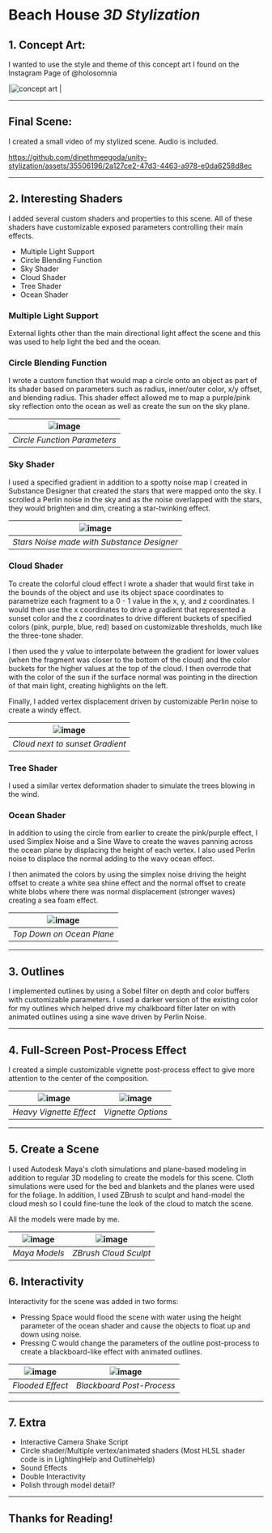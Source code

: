# Beach House *3D Stylization*

## 1. Concept Art:
I wanted to use the style and theme of this concept art I found on the Instagram Page of @holosomnia

|![concept art](https://github.com/dinethmeegoda/unity-stylization/assets/35506196/3636a2a1-0b81-418d-9d15-2de22263f99c)
|

---
## Final Scene:
I created a small video of my stylized scene. Audio is included.

https://github.com/dinethmeegoda/unity-stylization/assets/35506196/2a127ce2-47d3-4463-a978-e0da6258d8ec

---
## 2. Interesting Shaders

I added several custom shaders and properties to this scene. All of these shaders have customizable exposed parameters controlling their main effects.
  * Multiple Light Support
  * Circle Blending Function
  * Sky Shader
  * Cloud Shader
  * Tree Shader
  * Ocean Shader

### Multiple Light Support

External lights other than the main directional light affect the scene and this was used to help light the bed and the ocean.

### Circle Blending Function

I wrote a custom function that would map a circle onto an object as part of its shader based on parameters such as radius, inner/outer color, x/y offset, and blending radius. This shader effect allowed me to map a purple/pink sky reflection onto the ocean as well as create the sun on the sky plane.

|![image](https://github.com/dinethmeegoda/unity-stylization/assets/35506196/304d8112-c2fa-4905-8e6b-74b5c4539356)|
|:--:|
| *Circle Function Parameters* |

### Sky Shader

I used a specified gradient in addition to a spotty noise map I created in Substance Designer that created the stars that were mapped onto the sky. I scrolled a Perlin noise in the sky and as the noise overlapped with the stars, they would brighten and dim, creating a star-twinking effect.

|![image](https://github.com/dinethmeegoda/unity-stylization/assets/35506196/123aecf2-5b77-46db-b02a-1594b6aa14e7)|
|:--:|
| *Stars Noise made with Substance Designer* |


### Cloud Shader

To create the colorful cloud effect I wrote a shader that would first take in the bounds of the object and use its object space coordinates to parametrize each fragment to a 0 - 1 value in the x, y, and z coordinates. I would then use the x coordinates to drive a gradient that represented a sunset color and the z coordinates to drive different buckets of specified colors (pink, purple, blue, red) based on customizable thresholds, much like the three-tone shader. 

I then used the y value to interpolate between the gradient for lower values (when the fragment was closer to the bottom of the cloud) and the color buckets for the higher values at the top of the cloud. I then overrode that with the color of the sun if the surface normal was pointing in the direction of that main light, creating highlights on the left.

Finally, I added vertex displacement driven by customizable Perlin noise to create a windy effect.

|![image](https://github.com/dinethmeegoda/unity-stylization/assets/35506196/e33c4477-2112-4bab-b857-bd5254ad811e)|
|:--:|
| *Cloud next to sunset Gradient* |

### Tree Shader

I used a similar vertex deformation shader to simulate the trees blowing in the wind.

### Ocean Shader

In addition to using the circle from earlier to create the pink/purple effect, I used Simplex Noise and a Sine Wave to create the waves panning across the ocean plane by displacing the height of each vertex. I also used Perlin noise to displace the normal adding to the wavy ocean effect.

I then animated the colors by using the simplex noise driving the height offset to create a white sea shine effect and the normal offset to create white blobs where there was normal displacement (stronger waves) creating a sea foam effect.

|![image](https://github.com/dinethmeegoda/unity-stylization/assets/35506196/7046a1bc-2f90-4ee9-8d46-a871264a9186)|
|:--:|
| *Top Down on Ocean Plane* |



---
## 3. Outlines

I implemented outlines by using a Sobel filter on depth and color buffers with customizable parameters. I used a darker version of the existing color for my outlines which helped drive my chalkboard filter later on with animated outlines using a sine wave driven by Perlin Noise.

---
## 4. Full-Screen Post-Process Effect

I created a simple customizable vignette post-process effect to give more attention to the center of the composition.

|![image](https://github.com/dinethmeegoda/unity-stylization/assets/35506196/bb7b044d-bf16-4887-9e1b-5146590965af)  | ![image](https://github.com/dinethmeegoda/unity-stylization/assets/35506196/f068393f-47c9-49cc-8950-d6c2079f4434) |
|:--:|:--:|
| *Heavy Vignette Effect* | *Vignette Options* |

---
## 5. Create a Scene

I used Autodesk Maya's cloth simulations and plane-based modeling in addition to regular 3D modeling to create the models for this scene. Cloth simulations were used for the bed and blankets and the planes were used for the foliage. In addition, I used ZBrush to sculpt and hand-model the cloud mesh so I could fine-tune the look of the cloud to match the scene.

All the models were made by me.

|![image](https://github.com/dinethmeegoda/unity-stylization/assets/35506196/5b7bd987-0a09-4beb-adb2-86831ecd4dfa)  | ![image](https://github.com/dinethmeegoda/unity-stylization/assets/35506196/a29b1c45-a175-482b-b390-695e0f373012) |
|:--:|:--:|
| *Maya Models* | *ZBrush Cloud Sculpt* |

## 6. Interactivity

Interactivity for the scene was added in two forms:
 * Pressing Space would flood the scene with water using the height parameter of the ocean shader and cause the objects to float up and down using noise.
 * Pressing C would change the parameters of the outline post-process to create a blackboard-like effect with animated outlines.

|![image](https://github.com/dinethmeegoda/unity-stylization/assets/35506196/7d9abdd4-319b-48e4-9bdf-899858c050af)  | ![image](https://github.com/dinethmeegoda/unity-stylization/assets/35506196/56772978-d1b7-4d18-9866-bdf951c91930) |
|:--:|:--:|
| *Flooded Effect* | *Blackboard Post-Process* |
---
## 7. Extra
- Interactive Camera Shake Script
- Circle shader/Multiple vertex/animated shaders (Most HLSL shader code is in LightingHelp and OutlineHelp)
- Sound Effects
- Double Interactivity
- Polish through model detail?

---
## Thanks for Reading!
